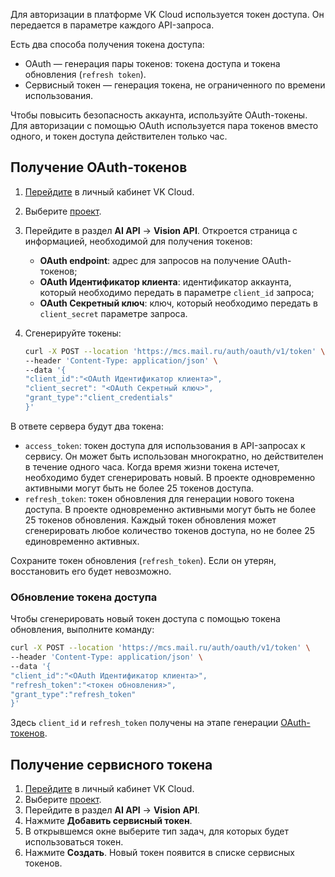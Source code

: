 Для авторизации в платформе VK Cloud используется токен доступа. Он передается в параметре каждого API-запроса.

Есть два способа получения токена доступа:

- OAuth — генерация пары токенов: токена доступа и токена обновления (`refresh token`).
- Сервисный токен — генерация токена, не ограниченного по времени использования.

<warn>

Чтобы повысить безопасность аккаунта, используйте OAuth-токены. Для авторизации с помощью OAuth используется пара токенов вместо одного, и токен доступа действителен только час.

</warn>

## Получение OAuth-токенов

1. [Перейдите](https://msk.cloud.vk.com/app/) в личный кабинет VK Cloud.
2. Выберите [проект](/ru/tools-for-using-services/account/concepts/projects).
3. Перейдите в раздел **AI API** → **Vision API**. Откроется страница с информацией, необходимой для получения токенов:
   - **OAuth endpoint**: адрес для запросов на получение OAuth-токенов;
   - **OAuth Идентификатор клиента**: идентификатор аккаунта, который необходимо передать в параметре `client_id` запроса;
   - **OAuth Секретный ключ**: ключ, который необходимо передать в `client_secret` параметре запроса.
4. Сгенерируйте токены:

   ```bash
   curl -X POST --location 'https://mcs.mail.ru/auth/oauth/v1/token' \
   --header 'Content-Type: application/json' \
   --data '{
   "client_id":"<OAuth Идентификатор клиента>",
   "client_secret": "<OAuth Секретный ключ>",
   "grant_type":"client_credentials"
   }'
   ```

В ответе сервера будут два токена:

- `access_token`: токен доступа для использования в API-запросах к сервису. Он может быть использован многократно, но действителен в течение одного часа. Когда время жизни токена истечет, необходимо будет сгенерировать новый. В проекте одновременно активными могут быть не более 25 токенов доступа.
- `refresh_token`: токен обновления для генерации нового токена доступа. В проекте одновременно активными могут быть не более 25 токенов обновления. Каждый токен обновления может сгенерировать любое количество токенов доступа, но не более 25 единовременно активных.

<warn>

Сохраните токен обновления (`refresh_token`). Если он утерян, восстановить его будет невозможно.

</warn>

### Обновление токена доступа

Чтобы сгенерировать новый токен доступа с помощью токена обновления, выполните команду:

```bash
curl -X POST --location 'https://mcs.mail.ru/auth/oauth/v1/token' \
--header 'Content-Type: application/json' \
--data '{
"client_id":"<OAuth Идентификатор клиента>",
"refresh_token":"<токен обновления>",
"grant_type":"refresh_token"
}'
```

Здесь `client_id` и `refresh_token` получены на этапе генерации [OAuth-токенов](../auth-vision#poluchenie_oauth_tokenov).

## Получение  сервисного токена

1. [Перейдите](https://msk.cloud.vk.com/app/) в личный кабинет VK Cloud.
2. Выберите [проект](/ru/tools-for-using-services/account/concepts/projects).
3. Перейдите в раздел **AI API** → **Vision API**.
4. Нажмите **Добавить сервисный токен**.
5. В открывшемся окне выберите тип задач, для которых будет использоваться токен.
6. Нажмите **Создать**. Новый токен появится в списке сервисных токенов.
